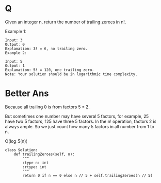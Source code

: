 # Q
Given an integer n, return the number of trailing zeroes in n!.

Example 1:
```
Input: 3
Output: 0
Explanation: 3! = 6, no trailing zero.
Example 2:

Input: 5
Output: 1
Explanation: 5! = 120, one trailing zero.
Note: Your solution should be in logarithmic time complexity.
```

# Better Ans
Because all trailing 0 is from factors 5 * 2.

But sometimes one number may have several 5 factors, for example, 25 have two 5 factors, 125 have three 5 factors. In the n! operation, factors 2 is always ample. So we just count how many 5 factors in all number from 1 to n.

O(log_5(n))
```
class Solution:
    def trailingZeroes(self, n):
        """
        :type n: int
        :rtype: int
        """
        return 0 if n == 0 else n // 5 + self.trailingZeroes(n // 5)
```